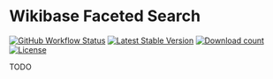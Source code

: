 # Wikibase Faceted Search

[![GitHub Workflow Status](https://img.shields.io/github/actions/workflow/status/ProfessionalWiki/WikibaseFacetedSearch/ci.yml?branch=master)](https://github.com/ProfessionalWiki/WikibaseFacetedSearch/actions?query=workflow%3ACI)
[![Latest Stable Version](https://poser.pugx.org/professional-wiki/wikibase-faceted-search/v/stable)](https://packagist.org/packages/professional-wiki/wikibase-faceted-search)
[![Download count](https://poser.pugx.org/professional-wiki/wikibase-faceted-search/downloads)](https://packagist.org/packages/professional-wiki/wikibase-faceted-search)
[![License](https://poser.pugx.org/professional-wiki/wikibase-faceted-search/license)](LICENSE)


TODO
